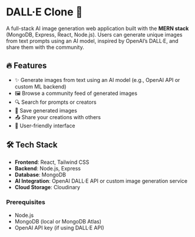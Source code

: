 # DALL·E Clone 🎨

A full-stack AI image generation web application built with the **MERN stack** (MongoDB, Express, React, Node.js). Users can generate unique images from text prompts using an AI model, inspired by OpenAI’s DALL·E, and share them with the community.

## 🔥 Features

- ✨ Generate images from text using an AI model (e.g., OpenAI API or custom ML backend)
- 🖼️ Browse a community feed of generated images
- 🔍 Search for prompts or creators
- 💾 Save generated images
- 📤 Share your creations with others
- 🔐 User-friendly interface

## 🛠️ Tech Stack

- **Frontend**: React, Tailwind CSS
- **Backend**: Node.js, Express
- **Database**: MongoDB
- **AI Integration**: OpenAI DALL·E API or custom image generation service
- **Cloud Storage**: Cloudinary

### Prerequisites

- Node.js
- MongoDB (local or MongoDB Atlas)
- OpenAI API key (if using DALL·E API)
